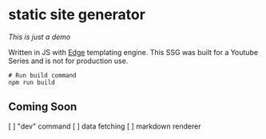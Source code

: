 # static site generator

*This is just a demo*

Written in JS with [Edge](edgejs.dev) templating engine. This SSG was built for a Youtube Series and is not for production use.

```
# Run build command
npm run build

```

## Coming Soon

[ ] "dev" command
[ ] data fetching
[ ] markdown renderer